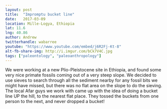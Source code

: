 ```yaml
---
layout: post
title:  "Impromptu bucket line"
date:   2017-03-09
location: Mille-Logya, Ethiopia
lat: 11.6
lng: 40.86
author: Andrew
twitterhandle: wabarree
youtube: "https://www.youtube.com/embed/j6R2Fj-Kt-8"
alt-fb-share-img: http://i.imgur.com/bCk7V4C.jpg
tags: ["paleontology", "paleoanthropology"]
---
```

	
We were working at a new Plio-Pleistocene site in Ethiopia, and found some very nice primate fossils coming out of a very steep slope. We decided to use sieves to search through all the sediment nearby for any fossil bits we might have missed, but there was no flat area on the slope to do the sieving.  The local Afar guys we work with came up with the idea of doing a bucket line UP the hill, to the nearest flat place. They tossed the buckets from one person to the next, and never dropped a bucket!